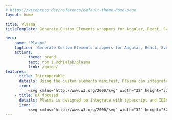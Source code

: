 ```yaml
---
# https://vitepress.dev/reference/default-theme-home-page
layout: home

title: Plasma
titleTemplate: Generate Custom Elements wrappers for Angular, React, Svelte and Vue

hero:
    name: 'Plasma'
    tagline: 'Generate Custom Elements wrappers for Angular, React, Svelte and Vue'
    actions:
        - theme: brand
          text: npm i @chialab/plasma
          link: /guide/
features:
    - title: Interoperable
      details: Using the custom elements manifest, Plasma can integrate with any web component library, and generate wrappers for any framework.
      icon: |
          <svg xmlns="http://www.w3.org/2000/svg" width="32" height="32" viewBox="0 0 32 32"><path fill="currentColor" d="M9 21H3c-1.103 0-2-.897-2-2v-6c0-1.103.897-2 2-2h6c1.103 0 2 .897 2 2v6c0 1.103-.897 2-2 2zm-6-8v6h6v-6H3zm13 17c-.362 0-.72-.014-1.076-.04c-4.352-.332-8.36-2.732-10.723-6.42l1.685-1.08a12.057 12.057 0 0 0 9.19 5.505c.305.023.613.035.924.035v2zm7 0l-2.1-1c-1.7-.8-2.9-2.6-2.9-4.5V18h10v6.5c0 1.9-1.1 3.7-2.9 4.5L23 30zm-3-10v4.5c0 1.2.7 2.2 1.7 2.7l1.3.6l1.3-.6c1-.5 1.7-1.6 1.7-2.7V20h-6zm7.302-8c.454 1.282.698 2.621.698 4h2c0-1.37-.199-2.708-.584-4h-2.114zM27 10h-3c-1.103 0-2-.897-2-2V5c0-1.103.897-2 2-2h3c1.103 0 2 .897 2 2v3c0 1.103-.897 2-2 2zm-3-5v3h3V5h-3zm-4-2.417A13.952 13.952 0 0 0 16 2A13.951 13.951 0 0 0 4.202 8.46l1.684 1.08A11.961 11.961 0 0 1 20 4.698V2.583z"/></svg>
    - title: DX focused
      details: Plasma is designed to integrate with typescript and IDEs, in order to provide a seamless experience for developers using web components.
      icon: |
          <svg xmlns="http://www.w3.org/2000/svg" width="32" height="32" viewBox="0 0 32 32"><path fill="currentColor" d="M8 4v4H4V4h4M2 2v8h8V2zm16 5v4h-4V7h4m-6-2v8h8V5zM8 16v4H4v-4h4m-6-2v8h8v-8z"/><path fill="currentColor" d="M22 10v6h-6v6h-6v8h20V10Zm-4 8h4v4h-4Zm-2 10h-4v-4h4Zm6 0h-4v-4h4Zm6 0h-4v-4h4Zm0-6h-4v-4h4Zm-4-6v-4h4v4Z"/></svg>
---
```


